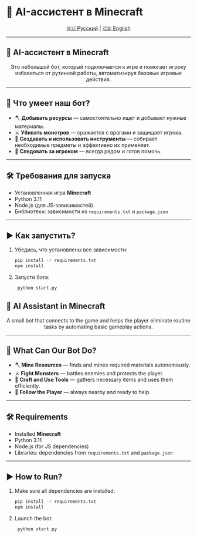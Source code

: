 # 🧠 AI-ассистент в Minecraft

<p align="center">
  <a href="#ru">🇷🇺 Русский</a> | <a href="#en">🇬🇧 English</a>
</p>

---

<a name="ru"></a>
## 🧠 AI-ассистент в Minecraft

<p align="center">
  Это небольшой бот, который подключается к игре и помогает игроку избавиться от рутинной работы, автоматизируя базовые игровые действия.
</p>

---

## 🚀 Что умеет наш бот?

- 🪓 <strong>Добывать ресурсы</strong> — самостоятельно ищет и добывает нужные материалы.
- ⚔️ <strong>Убивать монстров</strong> — сражается с врагами и защищает игрока.
- 🔨 <strong>Создавать и использовать инструменты</strong> — собирает необходимые предметы и эффективно их применяет.
- 👣 <strong>Следовать за игроком</strong> — всегда рядом и готов помочь.

---

## 🛠 Требования для запуска

- Установленная игра <strong>Minecraft</strong>
- Python 3.11
- Node.js (для JS-зависимостей)
- Библиотеки: зависимости из <code>requirements.txt</code> и <code>package.json</code>

---

## ▶ Как запустить?

1. Убедись, что установлены все зависимости:
   ```bash
   pip install -r requirements.txt
   npm install

2. Запусти бота:
   ```bash
    python start.py


<a name="en"></a>
## 🧠 AI Assistant in Minecraft

<p align="center">
  A small bot that connects to the game and helps the player eliminate routine tasks by automating basic gameplay actions.
</p>

---

## 🚀 What Can Our Bot Do?

- 🪓 <strong>Mine Resources</strong> — finds and mines required materials autonomously.
- ⚔️ <strong>Fight Monsters</strong> — battles enemies and protects the player.
- 🔨 <strong>Craft and Use Tools</strong> — gathers necessary items and uses them efficiently.
- 👣 <strong>Follow the Player</strong> — always nearby and ready to help.

---

## 🛠 Requirements

- Installed <strong>Minecraft</strong>
- Python 3.11
- Node.js (for JS dependencies)
- Libraries: dependencies from <code>requirements.txt</code> and <code>package.json</code>

---

## ▶ How to Run?

1. Make sure all dependencies are installed:
   ```bash
   pip install -r requirements.txt
   npm install

2. Launch the bot:
   ```bash
    python start.py